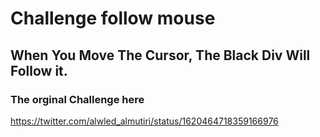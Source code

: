 # Challenge follow mouse

## When You Move The Cursor, The Black Div Will Follow it.

### The orginal Challenge here

https://twitter.com/alwled_almutiri/status/1620464718359166976
